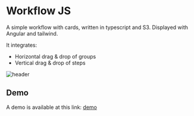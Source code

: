# Workflow JS

A simple workflow with cards, written in typescript and S3. Displayed with Angular and tailwind.

It integrates:

- Horizontal drag & drop of groups
- Vertical drag & drop of steps

![header](https://github.com/wandri/workflow-js/blob/master/src/assets/header.gif)

## Demo

A demo is available at this link: [demo](https://wandri.github.io/workflow-js/)
